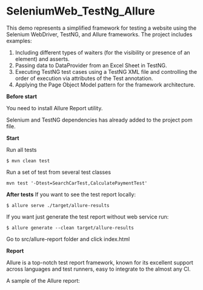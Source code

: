 # SeleniumWeb_TestNg_Allure
This demo represents a simplified framework for testing a website using the Selenium WebDriver, TestNG, and Allure frameworks. The project includes examples:

1. Including different types of waiters (for the visibility or presence of an element) and asserts.
2. Passing data to DataProvider from an Excel Sheet in TestNG.
3. Executing TestNG test cases using a TestNG XML file and controlling the order of execution via attributes of the Test annotation.
4. Applying the Page Object Model pattern for the framework architecture.

**Before start**

You need to install Allure Report utility.

Selenium and TestNG dependencies has already added to the project pom file.

**Start**

Run all tests

```$ mvn clean test ```

Run a set of test from several test classes

```mvn test '-Dtest=SearchCarTest,CalculatePaymentTest'```

**After tests**
If you want to see the test report locally:

```$ allure serve ./target/allure-results```

If you want just generate the test report without web service run:

```$ allure generate --clean target/allure-results```

Go to src/allure-report folder and click index.html


**Report**

Allure is a top-notch test report framework, known for its excellent support across languages and test runners, easy to integrate to the almost any CI.

A sample of the Allure report:


